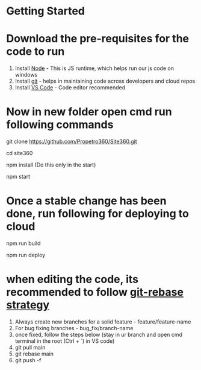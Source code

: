# Getting Started

# Download the pre-requisites for the code to run

1. Install [Node](https://nodejs.org/en/download/) - This is JS runtime, which helps run our js code on windows
2. Install [git](https://git-scm.com/book/en/v2/Getting-Started-Installing-Git) - helps in maintaining code across developers and cloud repos
3. Install [VS Code](https://code.visualstudio.com/download) - Code editor recommended

# Now in new folder open cmd run following commands

git clone https://github.com/Propetro360/Site360.git

cd site360

npm install (Do this only in the start)

npm start

# Once a stable change has been done, run following for deploying to cloud

 npm run build

 npm run deploy

# when editing the code, its recommended to follow [git-rebase strategy](https://www.atlassian.com/git/tutorials/rewriting-history/git-rebase#:~:text=What%20is%20git%20rebase%3F,of%20a%20feature%20branching%20workflow)

1. Always create new branches for a solid feature - feature/feature-name
2. For bug fixing branches - bug_fix/branch-name
3. once fixed, follow the steps below (stay in ur branch and open cmd terminal in the root (Ctrl + `) in VS code)
4. git pull main
5. git rebase main
6. git push -f
